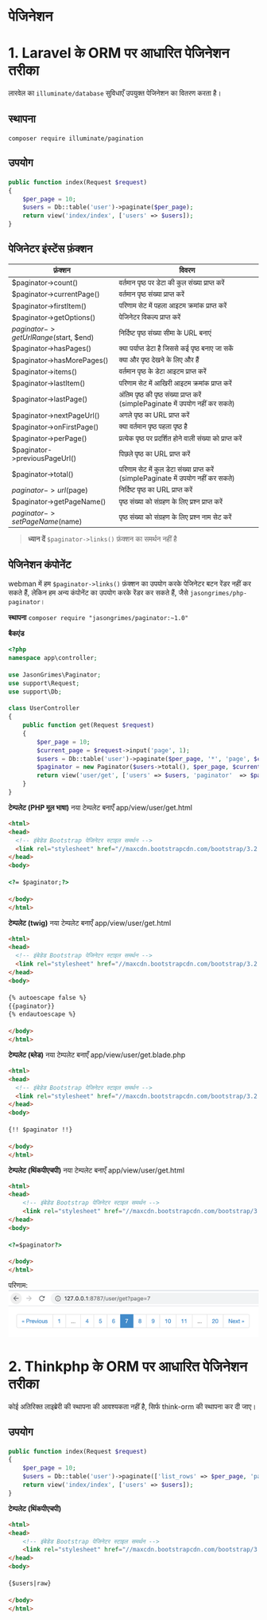 # पेजिनेशन

# 1. Laravel के ORM पर आधारित पेजिनेशन तरीका
लारवेल का `illuminate/database` सुविधाएँ उपयुक्त पेजिनेशन का वितरण करता है।

## स्थापना
`composer require illuminate/pagination`

## उपयोग
```php
public function index(Request $request)
{
    $per_page = 10;
    $users = Db::table('user')->paginate($per_page);
    return view('index/index', ['users' => $users]);
}
```

## पेजिनेटर इंस्टेंस फ़ंक्शन
|  फ़ंक्शन   | विवरण  |
|  ----  |-----|
|$paginator->count()|वर्तमान पृष्ठ पर डेटा की कुल संख्या प्राप्त करें|
|$paginator->currentPage()|वर्तमान पृष्ठ संख्या प्राप्त करें|
|$paginator->firstItem()|परिणाम सेट में पहला आइटम क्रमांक प्राप्त करें|
|$paginator->getOptions()|पेजिनेटर विकल्प प्राप्त करें|
|$paginator->getUrlRange($start, $end)|निर्दिष्ट पृष्ठ संख्या सीमा के URL बनाएं|
|$paginator->hasPages()|क्या पर्याप्त डेटा है जिससे कई पृष्ठ बनाए जा सकें|
|$paginator->hasMorePages()|क्या और पृष्ठ देखने के लिए और हैं|
|$paginator->items()|वर्तमान पृष्ठ के डेटा आइटम प्राप्त करें|
|$paginator->lastItem()|परिणाम सेट में आखिरी आइटम क्रमांक प्राप्त करें|
|$paginator->lastPage()|अंतिम पृष्ठ की पृष्ठ संख्या प्राप्त करें (simplePaginate में उपयोग नहीं कर सकते)|
|$paginator->nextPageUrl()|अगले पृष्ठ का URL प्राप्त करें|
|$paginator->onFirstPage()|क्या वर्तमान पृष्ठ पहला पृष्ठ है|
|$paginator->perPage()|प्रत्येक पृष्ठ पर प्रदर्शित होने वाली संख्या को प्राप्त करें|
|$paginator->previousPageUrl()|पिछले पृष्ठ का URL प्राप्त करें|
|$paginator->total()|परिणाम सेट में कुल डेटा संख्या प्राप्त करें (simplePaginate में उपयोग नहीं कर सकते)|
|$paginator->url($page)|निर्दिष्ट पृष्ठ का URL प्राप्त करें|
|$paginator->getPageName()|पृष्ठ संख्या को संग्रहण के लिए प्रश्न प्राप्त करें|
|$paginator->setPageName($name)|पृष्ठ संख्या को संग्रहण के लिए प्रश्न नाम सेट करें|

> **ध्यान दें**
> `$paginator->links()` फ़ंक्शन का समर्थन नहीं है

## पेजिनेशन कंपोनेंट
webman में हम `$paginator->links()` फ़ंक्शन का उपयोग करके पेजिनेटर बटन रेंडर नहीं कर सकते हैं, लेकिन हम अन्य कंपोनेंट का उपयोग करके रेंडर कर सकते हैं, जैसे `jasongrimes/php-paginator`।

**स्थापना**
`composer require "jasongrimes/paginator:~1.0"`

**बैकएंड**
```php
<?php
namespace app\controller;

use JasonGrimes\Paginator;
use support\Request;
use support\Db;

class UserController
{
    public function get(Request $request)
    {
        $per_page = 10;
        $current_page = $request->input('page', 1);
        $users = Db::table('user')->paginate($per_page, '*', 'page', $current_page);
        $paginator = new Paginator($users->total(), $per_page, $current_page, '/user/get?page=(:num)');
        return view('user/get', ['users' => $users, 'paginator'  => $paginator]);
    }
}
```

**टेम्पलेट (PHP मूल भाषा)**
नया टेम्पलेट बनाएँ app/view/user/get.html
```html
<html>
<head>
  <!-- इंबेडेड Bootstrap पेजिनेटर स्टाइल समर्थन -->
  <link rel="stylesheet" href="//maxcdn.bootstrapcdn.com/bootstrap/3.2.0/css/bootstrap.min.css">
</head>
<body>

<?= $paginator;?>

</body>
</html>
```

**टेम्पलेट (twig)** 
नया टेम्पलेट बनाएँ app/view/user/get.html
```html
<html>
<head>
  <!-- इंबेडेड Bootstrap पेजिनेटर स्टाइल समर्थन -->
  <link rel="stylesheet" href="//maxcdn.bootstrapcdn.com/bootstrap/3.2.0/css/bootstrap.min.css">
</head>
<body>

{% autoescape false %}
{{paginator}}
{% endautoescape %}

</body>
</html>
```

**टेम्पलेट (ब्लेड)** 
नया टेम्पलेट बनाएँ app/view/user/get.blade.php
```html
<html>
<head>
  <!-- इंबेडेड Bootstrap पेजिनेटर स्टाइल समर्थन -->
  <link rel="stylesheet" href="//maxcdn.bootstrapcdn.com/bootstrap/3.2.0/css/bootstrap.min.css">
</head>
<body>

{!! $paginator !!}

</body>
</html>
```

**टेम्पलेट (थिंकपीएचपी)**
नया टेम्पलेट बनाएँ app/view/user/get.html
```html
<html>
<head>
    <!-- इंबेडेड Bootstrap पेजिनेटर स्टाइल समर्थन -->
    <link rel="stylesheet" href="//maxcdn.bootstrapcdn.com/bootstrap/3.2.0/css/bootstrap.min.css">
</head>
<body>

<?=$paginator?>

</body>
</html>
```

परिणाम:
![](../../assets/img/paginator.png)

# 2. Thinkphp के ORM पर आधारित पेजिनेशन तरीका
कोई अतिरिक्त लाइब्रेरी की स्थापना की आवश्यकता नहीं है, सिर्फ think-orm की स्थापना कर दी जाए।
## उपयोग
```php
public function index(Request $request)
{
    $per_page = 10;
    $users = Db::table('user')->paginate(['list_rows' => $per_page, 'page' => $request->get('page', 1), 'path' => $request->path()]);
    return view('index/index', ['users' => $users]);
}
```

**टेम्पलेट (थिंकपीएचपी)**
```html
<html>
<head>
    <!-- इंबेडेड Bootstrap पेजिनेटर स्टाइल समर्थन -->
    <link rel="stylesheet" href="//maxcdn.bootstrapcdn.com/bootstrap/3.2.0/css/bootstrap.min.css">
</head>
<body>

{$users|raw}

</body>
</html>
```
